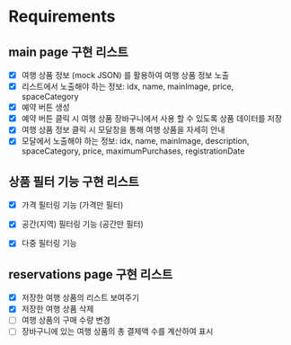 # Requirements
## main page 구현 리스트
- [x] 여행 상품 정보 (mock JSON) 를 활용하여 여행 상품 정보 노출
- [x] 리스트에서 노출해야 하는 정보: idx, name, mainImage, price, spaceCategory
- [x] 예약 버튼 생성
- [x] 예약 버튼 클릭 시 여행 상품 장바구니에서 사용 할 수 있도록 상품 데이터를 저장
- [x] 여행 상품 정보 클릭 시 모달창을 통해 여행 상품을 자세히 안내
- [x] 모달에서 노출해야 하는 정보: idx, name, mainImage, description, spaceCategory, price, maximumPurchases, registrationDate

## 상품 필터 기능 구현 리스트
- [x] 가격 필터링 기능 (가격만 필터)
- [x] 공간(지역) 필터링 기능 (공간만 필터)
- [x] 다중 필터링 기능


## reservations page 구현 리스트
- [x] 저장한 여행 상품의 리스트 보여주기
- [x] 저장한 여행 상품 삭제
- [ ] 여행 상품의 구매 수량 변경
- [ ] 장바구니에 있는 여행 상품의 총 결제액 수를 계산하여 표시